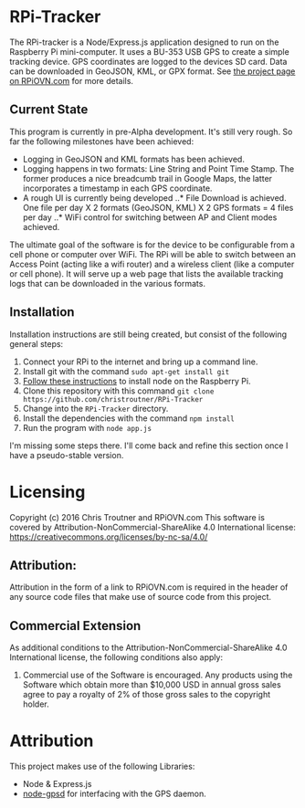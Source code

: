 # RPi-Tracker

The RPi-tracker is a Node/Express.js application designed to run on the Raspberry Pi mini-computer. It uses a BU-353 USB GPS to create a simple tracking device. GPS coordinates are logged to the devices SD card. Data can be downloaded in GeoJSON, KML, or GPX format. See [the project page on RPiOVN.com](http://rpiovn.com/page/simple-tracking-device) for more details.

## Current State
This program is currently in pre-Alpha development. It's still very rough. So far the following milestones have been achieved:
* Logging in GeoJSON and KML formats has been achieved. 
* Logging happens in two formats: Line String and Point Time Stamp. The former produces a nice breadcumb trail in Google Maps, the latter incorporates a timestamp in each GPS coordinate.
* A rough UI is currently being developed
..* File Download is achieved. One file per day X 2 formats (GeoJSON, KML) X 2 GPS formats = 4 files per day
..* WiFi control for switching between AP and Client modes achieved.

The ultimate goal of the software is for the device to be configurable from a cell phone or computer over WiFi. The RPi will be able to switch between an Access Point (acting like a wifi router) and a wireless client (like a computer or cell phone). It will serve up a web page that lists the available tracking logs that can be downloaded in the various formats.

## Installation
Installation instructions are still being created, but consist of the following general steps:

1. Connect your RPi to the internet and bring up a command line.
2. Install git with the command `sudo apt-get install git`
3. [Follow these instructions](http://weworkweplay.com/play/raspberry-pi-nodejs/) to install node on the Raspberry Pi.
4. Clone this repository with this command `git clone https://github.com/christroutner/RPi-Tracker`
5. Change into the `RPi-Tracker` directory.
6. Install the dependencies with the command `npm install`
7. Run the program with `node app.js`

I'm missing some steps there. I'll come back and refine this section once I have a pseudo-stable version.

# Licensing
Copyright (c) 2016 Chris Troutner and RPiOVN.com
This software is covered by Attribution-NonCommercial-ShareAlike 4.0 International license:
https://creativecommons.org/licenses/by-nc-sa/4.0/

## Attribution:
Attribution in the form of a link to RPiOVN.com is required in the header of any source code files that make use of source code from this project.

## Commercial Extension
As additional conditions to the Attribution-NonCommercial-ShareAlike 4.0 International license, the following conditions also apply:

1. Commercial use of the Software is encouraged. Any products using the Software which obtain more than $10,000 USD in annual gross sales agree to pay a royalty of 2% of those gross sales to the copyright holder.


# Attribution
This project makes use of the following Libraries:
* Node & Express.js
* [node-gpsd](https://github.com/eelcocramer/node-gpsd) for interfacing with the GPS daemon.
